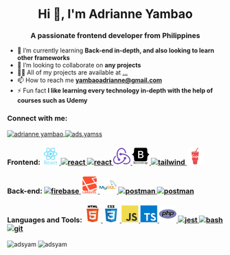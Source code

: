 <h1 align="center">Hi 👋, I'm Adrianne Yambao</h1>
<h3 align="center">A passionate frontend developer from Philippines</h3>

- 🌱 I’m currently learning **Back-end in-depth, and also looking to learn other
frameworks**
- 👯 I’m looking to collaborate on **any projects**
- 👨‍💻 All of my projects are available at [...](...)
- 📫 How to reach me **yambaoadrianne@gmail.com**
- ⚡ Fun fact **I like learning every technology in-depth with the help of courses such as Udemy**
<h3 align="left">Connect with me:</h3>
<p align="left">
  <a href="https://linkedin.com/in/adrianne-yambao" target="blank">
    <img
      align="center"
      src="https://raw.githubusercontent.com/rahuldkjain/github-profile-readme-generator/master/src/images/icons/Social/linked-in-alt.svg"
      alt="adrianne yambao"
      height="30"
      width="40"
    />
  </a>
  <a href="https://instagram.com/ads.yamss" target="blank">
    <img
      align="center"
      src="https://raw.githubusercontent.com/rahuldkjain/github-profile-readme-generator/master/src/images/icons/Social/instagram.svg"
      alt="ads.yamss"
      height="30"
      width="40"
    />
  </a>
</p>
<h3 align="left">
  Frontend:
  <a href="https://reactjs.org/" target="_blank" rel="noreferrer">
    <img
      src="https://raw.githubusercontent.com/devicons/devicon/master/icons/react/react-original-wordmark.svg"
      alt="react"
      width="40"
      height="40"
    />
  </a>
  <a href="https://reactrouter.com/en/main" target="_blank" rel="noreferrer">
    <img
      src="https://www.svgrepo.com/show/354262/react-router.svg"
      alt="react"
      width="40"
      height="40"
    />
  </a>
  <a href="https://tanstack.com/query/v4/docs/react/overview" target="_blank" rel="noreferrer">
    <img
      src="https://seeklogo.com/images/R/react-query-logo-1340EA4CE9-seeklogo.com.png"
      alt="react"
      width="40"
      height="40"
    />
  </a>
  <a href="https://redux.js.org" target="_blank" rel="noreferrer">
    <img
      src="https://raw.githubusercontent.com/devicons/devicon/master/icons/redux/redux-original.svg"
      alt="redux"
      width="40"
      height="40"
    />
  </a>
  <a href="https://getbootstrap.com" target="_blank" rel="noreferrer">
    <img
      src="https://raw.githubusercontent.com/devicons/devicon/master/icons/bootstrap/bootstrap-plain-wordmark.svg"
      alt="bootstrap"
      width="40"
      height="40"
    />
  </a>
  <a href="https://tailwindcss.com/" target="_blank" rel="noreferrer">
    <img
      src="https://www.vectorlogo.zone/logos/tailwindcss/tailwindcss-icon.svg"
      alt="tailwind"
      width="40"
      height="40"
    />
  </a>
  <a href="https://gulpjs.com" target="_blank" rel="noreferrer">
    <img
      src="https://raw.githubusercontent.com/devicons/devicon/master/icons/gulp/gulp-plain.svg"
      alt="gulp"
      width="40"
      height="40"
    />
  </a>
</h3>
<h3 align="left">
  Back-end:
  <a href="https://firebase.google.com/" target="_blank" rel="noreferrer">
    <img
      src="https://www.vectorlogo.zone/logos/firebase/firebase-icon.svg"
      alt="firebase"
      width="40"
      height="40"
    />
  </a>
  <a href="https://laravel.com/" target="_blank" rel="noreferrer">
    <img
      src="https://raw.githubusercontent.com/devicons/devicon/master/icons/laravel/laravel-plain-wordmark.svg"
      alt="laravel"
      width="40"
      height="40"
    />
  </a>
  <a href="https://www.mysql.com/" target="_blank" rel="noreferrer">
    <img
      src="https://raw.githubusercontent.com/devicons/devicon/master/icons/mysql/mysql-original-wordmark.svg"
      alt="mysql"
      width="40"
      height="40"
    />
  </a>
  <a href="https://postman.com" target="_blank" rel="noreferrer">
    <img
      src="https://www.vectorlogo.zone/logos/getpostman/getpostman-icon.svg"
      alt="postman"
      width="40"
      height="40"
    />
  </a>
  <a href="https://supabase.com/docs" target="_blank" rel="noreferrer">
    <img
      src="https://www.vectorlogo.zone/logos/supabase/supabase-icon.svg"
      alt="postman"
      width="40"
      height="40"
    />
  </a>
</h3>
<h3 align="left">
  Languages and Tools:
  <a href="https://www.w3.org/html/" target="_blank" rel="noreferrer">
    <img
      src="https://raw.githubusercontent.com/devicons/devicon/master/icons/html5/html5-original-wordmark.svg"
      alt="html5"
      width="40"
      height="40"
    />
  </a>
  <a href="https://www.w3schools.com/css/" target="_blank" rel="noreferrer">
    <img
      src="https://raw.githubusercontent.com/devicons/devicon/master/icons/css3/css3-original-wordmark.svg"
      alt="css3"
      width="40"
      height="40"
    />
  </a>
  <a
    href="https://developer.mozilla.org/en-US/docs/Web/JavaScript"
    target="_blank"
    rel="noreferrer"
  >
    <img
      src="https://raw.githubusercontent.com/devicons/devicon/master/icons/javascript/javascript-original.svg"
      alt="javascript"
      width="40"
      height="40"
    />
  </a>
  <a href="https://www.typescriptlang.org/" target="_blank" rel="noreferrer">
    <img
      src="https://raw.githubusercontent.com/devicons/devicon/master/icons/typescript/typescript-original.svg"
      alt="typescript"
      width="40"
      height="40"
    />
  </a>
  <a href="https://www.php.net" target="_blank" rel="noreferrer">
    <img
      src="https://raw.githubusercontent.com/devicons/devicon/master/icons/php/php-original.svg"
      alt="php"
      width="40"
      height="40"
    />
  </a>
  <a href="https://jestjs.io" target="_blank" rel="noreferrer">
    <img
      src="https://www.vectorlogo.zone/logos/jestjsio/jestjsio-icon.svg"
      alt="jest"
      width="40"
      height="40"
    />
  </a>
  <a href="https://www.gnu.org/software/bash/" target="_blank" rel="noreferrer">
    <img
      src="https://www.vectorlogo.zone/logos/gnu_bash/gnu_bash-icon.svg"
      alt="bash"
      width="40"
      height="40"
    />
  </a>
  <a href="https://git-scm.com/" target="_blank" rel="noreferrer">
    <img
      src="https://www.vectorlogo.zone/logos/git-scm/git-scm-icon.svg"
      alt="git"
      width="40"
      height="40"
    />
  </a>
</h3>
<p>
  <img
    align="center"
    width="355px"
    src="https://github-readme-streak-stats.herokuapp.com/?user=adsyam&theme=midnight-purple&hide_border=false"
    alt="adsyam"
  />
  <img
    align="center"
    height="195px"
    width="300px"
    src="https://github-readme-stats.vercel.app/api/top-langs/?username=adsyam&theme=midnight-purple&hide_border=false&include_all_commits=true&count_private=true&layout=compact"
    alt="adsyam"
  />
</p>
